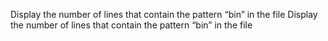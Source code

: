 Display the number of lines that contain the pattern “bin” in the file 
Display the number of lines that contain the pattern “bin” in the file 
